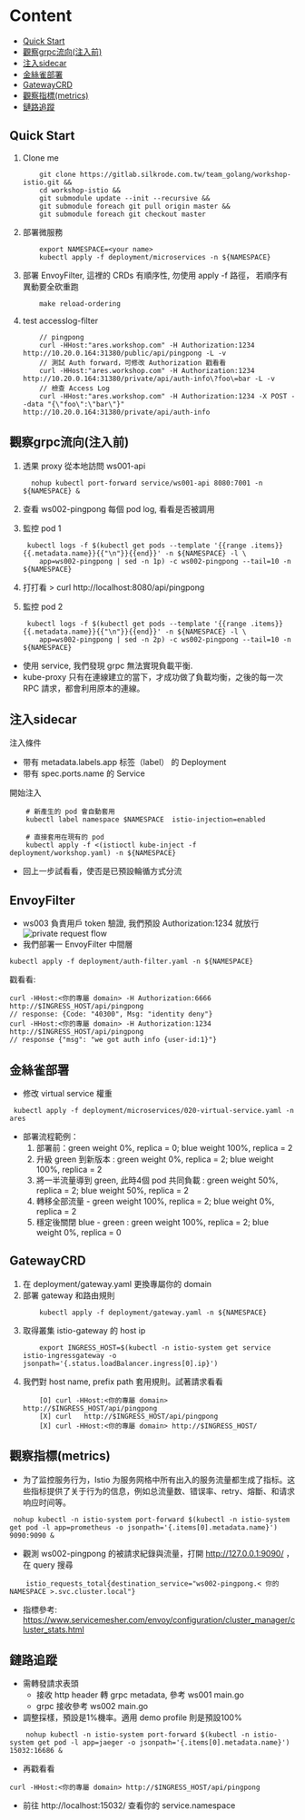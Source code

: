 # Content
* [Quick Start](#Quick-Start)
* [觀察grpc流向(注入前)](#觀察grpc流向(注入前))
* [注入sidecar](#注入sidecar)
* [金絲雀部署](#金絲雀部署)
* [GatewayCRD](#GatewayCRD)
* [觀察指標(metrics)](#觀察指標(metrics))
* [鏈路追蹤](#鏈路追蹤)

## Quick Start
1. Clone me
    ````
        git clone https://gitlab.silkrode.com.tw/team_golang/workshop-istio.git &&
        cd workshop-istio &&
        git submodule update --init --recursive &&
        git submodule foreach git pull origin master &&
        git submodule foreach git checkout master 
    ````

1. 部署微服務
    ````
        export NAMESPACE=<your name>
        kubectl apply -f deployment/microservices -n ${NAMESPACE}
    ````
1. 部署 EnvoyFilter, 這裡的 CRDs 有順序性, 勿使用 apply -f 路徑， 若順序有異動要全砍重跑
    ````
        make reload-ordering
    ````
1. test accesslog-filter
    ````
        // pingpong
        curl -HHost:"ares.workshop.com" -H Authorization:1234 http://10.20.0.164:31380/public/api/pingpong -L -v
        // 測試 Auth forward，可修改 Authorization 戳看看
        curl -HHost:"ares.workshop.com" -H Authorization:1234 http://10.20.0.164:31380/private/api/auth-info\?foo\=bar -L -v
        // 檢查 Access Log
        curl -HHost:"ares.workshop.com" -H Authorization:1234 -X POST --data "{\"foo\":\"bar\"}"  http://10.20.0.164:31380/private/api/auth-info 
    ````

## 觀察grpc流向(注入前)

1. 透果 proxy 從本地訪問 ws001-api
    ````
      nohup kubectl port-forward service/ws001-api 8080:7001 -n ${NAMESPACE} &
    ````

1. 查看 ws002-pingpong 每個 pod log, 看看是否被調用

1. 監控 pod 1
    ````
     kubectl logs -f $(kubectl get pods --template '{{range .items}}{{.metadata.name}}{{"\n"}}{{end}}' -n ${NAMESPACE} -l \
        app=ws002-pingpong | sed -n 1p) -c ws002-pingpong --tail=10 -n ${NAMESPACE}
    ````

1. 打打看 > curl http://localhost:8080/api/pingpong

1. 監控 pod 2 
    ````
     kubectl logs -f $(kubectl get pods --template '{{range .items}}{{.metadata.name}}{{"\n"}}{{end}}' -n ${NAMESPACE} -l \
        app=ws002-pingpong | sed -n 2p) -c ws002-pingpong --tail=10 -n ${NAMESPACE}
    ````

* 使用 service, 我們發現 grpc 無法實現負載平衡. 
* kube-proxy 只有在連線建立的當下，才成功做了負載均衡，之後的每一次 RPC 請求，都會利用原本的連線。


## 注入sidecar
注入條件
* 带有 metadata.labels.app  标签（label） 的 Deployment
* 带有 spec.ports.name  的 Service

開始注入
````
    # 新產生的 pod 會自動套用
    kubectl label namespace $NAMESPACE  istio-injection=enabled

    # 直接套用在現有的 pod
    kubectl apply -f <(istioctl kube-inject -f deployment/workshop.yaml) -n ${NAMESPACE}
````
* 回上一步試看看，使否是已預設輪循方式分流

## EnvoyFilter
* ws003 負責用戶 token 驗證, 我們預設 Authorization:1234 就放行
![private request flow](https://www.websequencediagrams.com/cgi-bin/cdraw?lz=dGl0bGUgUHJpdmF0ZSBSZXF1ZXN0IEZsb3cKCktPL0tNIFxuIEZyb250ZW5kLT7lhaXlj6PntrLpl5wgXG4gaXN0aW8taW5ncmVzc2dhdGV3YXk6CgACJC0-SFRUUAA7DyAAPAcgQ1JEOiBbT10gaHR0cDovL2tiYy5iYWNrZW5kLmNvbSBcbltYABQJNjY2ABAFCgAzHy0-U2VydmljZSBQcm94eQBsClZpcnR1YWwAFggAdAkvcHVibGljL2FwaSBcbgAMBgCCJAYvYXBpCgAlKS0-QXV0aCBNaWRkbGV3YXJlAIFnCkVudm95RmlsdGVyAIFvBiBsYWJlbACCVwVkZW50aXR5LXZhbGlkYXRpb246ZW5hYmxlZAoAKCgtPkkAPwcgAIF1BwCBUggAg2sHAIJDBgCBYgcKAB0QACwT6amX6K2JIHRva2VuAB0TAIE_Kk9LIQCBHCtDZXJ0YWluAIE9CQoAAg8tPgCFHRE6Cg&s=napkin)
* 我們部署一 EnvoyFilter 中間層
````
kubectl apply -f deployment/auth-filter.yaml -n ${NAMESPACE}
````

戳看看: 
````
curl -HHost:<你的專屬 domain> -H Authorization:6666  http://$INGRESS_HOST/api/pingpong
// response: {Code: "40300", Msg: "identity deny"}
curl -HHost:<你的專屬 domain> -H Authorization:1234  http://$INGRESS_HOST/api/pingpong
// response {"msg": "we got auth info {user-id:1}"}
````

## 金絲雀部署
* 修改 virtual service 權重
````
 kubectl apply -f deployment/microservices/020-virtual-service.yaml -n ares  
````
* 部署流程範例：
    1. 部署前：green weight 0%, replica = 0; blue weight 100%, replica = 2
    1. 升級 green 到新版本 : green weight 0%, replica = 2; blue weight 100%, replica = 2
    1. 將一半流量導到 green, 此時4個 pod 共同負載 : green weight 50%, replica = 2; blue weight 50%, replica = 2
    1. 轉移全部流量 -  green weight 100%, replica = 2; blue weight 0%, replica = 2
    1. 穩定後關閉 blue - green : green weight 100%, replica = 2; blue weight 0%, replica = 0


## GatewayCRD
1. 在 deployment/gateway.yaml 更換專屬你的 domain
1. 部署 gateway 和路由規則
    ````
        kubectl apply -f deployment/gateway.yaml -n ${NAMESPACE}
    ````
1. 取得叢集 istio-gateway 的 host ip
    ````
        export INGRESS_HOST=$(kubectl -n istio-system get service istio-ingressgateway -o jsonpath='{.status.loadBalancer.ingress[0].ip}')
    ````
1. 我們對 host name, prefix path 套用規則。試著請求看看
    ````
        [O] curl -HHost:<你的專屬 domain> http://$INGRESS_HOST/api/pingpong 
        [X] curl   http://$INGRESS_HOST/api/pingpong 
        [X] curl -HHost:<你的專屬 domain> http://$INGRESS_HOST/
     ````
   

## 觀察指標(metrics)
* 为了监控服务行为，Istio 为服务网格中所有出入的服务流量都生成了指标。这些指标提供了关于行为的信息，例如总流量数、错误率、retry、熔斷、和请求响应时间等。
````
 nohup kubectl -n istio-system port-forward $(kubectl -n istio-system get pod -l app=prometheus -o jsonpath='{.items[0].metadata.name}') 9090:9090 &
````

* 觀測 ws002-pingpong 的被請求紀錄與流量，打開 http://127.0.0.1:9090/ ， 在 query 搜尋
````
    istio_requests_total{destination_service="ws002-pingpong.< 你的 NAMESPACE >.svc.cluster.local"}
````
* 指標參考: https://www.servicemesher.com/envoy/configuration/cluster_manager/cluster_stats.html


## 鏈路追蹤
* 需轉發請求表頭
    * 接收 http header 轉 grpc metadata, 參考 ws001 main.go
    * grpc 接收參考 ws002 main.go
* 調整採樣，預設是1%機率。適用 demo profile 則是預設100% 
````
    nohup kubectl -n istio-system port-forward $(kubectl -n istio-system get pod -l app=jaeger -o jsonpath='{.items[0].metadata.name}') 15032:16686 &
````
* 再戳看看
````
curl -HHost:<你的專屬 domain> http://$INGRESS_HOST/api/pingpong
````
* 前往 http://localhost:15032/ 查看你的 service.namespace


